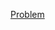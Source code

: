 
[Problem](https://cdn.discordapp.com/attachments/761205189285642263/996068163764633691/unknown.png)
